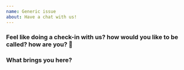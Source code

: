 ```yaml
---
name: Generic issue
about: Have a chat with us!
---
```


### Feel like doing a check-in with us? how would you like to be called? how are you? 🤩

<!-- Feel free to share freely, we love this and to this all the time in the org -->

### What brings you here?

<!-- Feel write what you came here for -->
